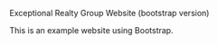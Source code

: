 Exceptional Realty Group Website (bootstrap version)

 This is an example website using Bootstrap.
